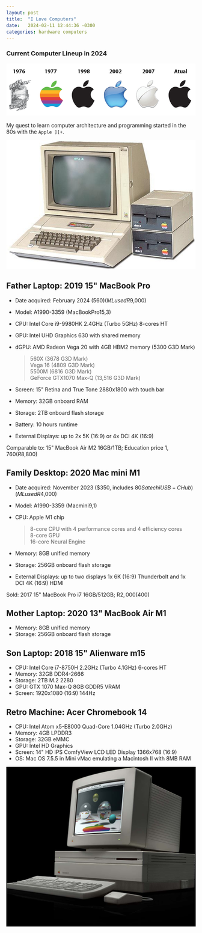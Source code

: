 ```yaml
---
layout: post
title:  "I Love Computers"
date:   2024-02-11 12:44:36 -0300
categories: hardware computers
---
```

### Current Computer Lineup in 2024

![Apple logos](/assets/img/apple_logos.png "Apple logos")

My quest to learn computer architecture and programming started in the 80s with the `Apple ][+`.

![Apple 2 Plus](/assets/img/apple2plus.jpeg "Apple 2 Plus")

## Father Laptop: 2019 15" MacBook Pro 

- Date acquired: February 2024 ($560) (ML used R$9,000)
- Model: A1990-3359 (MacBookPro15,3)
- CPU: Intel Core i9-9980HK 2.4GHz (Turbo 5GHz) 8-cores HT
- GPU: Intel UHD Graphics 630 with shared memory
- dGPU: AMD Radeon Vega 20 with 4GB HBM2 memory (5300 G3D Mark)

  > 560X (3678 G3D Mark)  
  > Vega 16 (4809 G3D Mark)  
  > 5500M (6816 G3D Mark)  
  > GeForce GTX1070 Max-Q (13,516 G3D Mark)

- Screen: 15" Retina and True Tone 2880x1800 with touch bar
- Memory: 32GB onboard RAM
- Storage: 2TB onboard flash storage
- Battery: 10 hours runtime
- External Displays: up to 2x 5K (16:9) or 4x DCI 4K (16:9)

Comparable to: 15" MacBook Air M2 16GB/1TB; Education price $1,760 (R$8,800)

## Family Desktop: 2020 Mac mini M1 

- Date acquired: November 2023 ($350, includes $80 Satechi USB-C Hub) (ML used R$4,000)
- Model: A1990-3359 (Macmini9,1)
- CPU: Apple M1 chip  

  > 8-core CPU with 4 performance cores and 4 efficiency cores  
  > 8-core GPU  
  > 16-core Neural Engine

- Memory: 8GB unified memory
- Storage: 256GB onboard flash storage
- External Displays: up to two displays 1x 6K (16:9) Thunderbolt and 1x DCI 4K (16:9) HDMI

Sold: 2017 15" MacBook Pro i7 16GB/512GB; R$2,000 ($400)

## Mother Laptop: 2020 13" MacBook Air M1

- Memory: 8GB unified memory
- Storage: 256GB onboard flash storage

## Son Laptop: 2018 15" Alienware m15

- CPU: Intel Core i7-8750H 2.2GHz (Turbo 4.1GHz) 6-cores HT
- Memory: 32GB DDR4-2666
- Storage: 2TB M.2 2280
- GPU: GTX 1070 Max-Q 8GB GDDR5 VRAM
- Screen: 1920x1080 (16:9) 144Hz

## Retro Machine: Acer Chromebook 14

- CPU: Intel Atom x5-E8000 Quad-Core 1.04GHz (Turbo 2.0GHz)
- Memory: 4GB LPDDR3
- Storage: 32GB eMMC
- GPU: Intel HD Graphics
- Screen: 14" HD IPS ComfyView LCD LED Display 1366x768 (16:9)
- OS: Mac OS 7.5.5 in Mini vMac emulating a Macintosh II with 8MB RAM

![Macintosh 2](/assets/img/macintosh_ii.jpeg "Macintosh 2")
